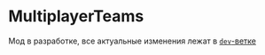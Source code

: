 # MultiplayerTeams

Мод в разработке, все актуальные изменения лежат в [`dev`-ветке](https://github.com/nyafnir/multiplayer-teams/tree/dev)
